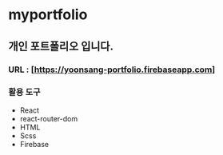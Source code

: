 # myportfolio

## 개인 포트폴리오 입니다.
### URL : [https://yoonsang-portfolio.firebaseapp.com]

### 활용 도구
- React
- react-router-dom
- HTML
- Scss
- Firebase
